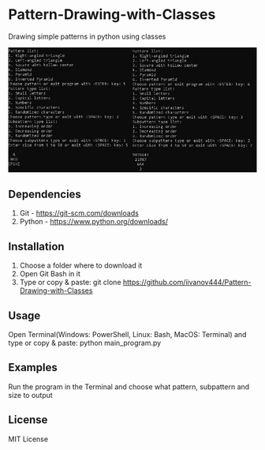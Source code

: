 # Pattern-Drawing-with-Classes
Drawing simple patterns in python using classes

![Program GUI window](screenshots/1.jpg "width=846,height=424")

## Dependencies
1. Git - https://git-scm.com/downloads
2. Python - https://www.python.org/downloads/

## Installation
1. Choose a folder where to download it
2. Open Git Bash in it
3. Type or copy & paste: git clone https://github.com/iivanov444/Pattern-Drawing-with-Classes

## Usage
Open Terminal(Windows: PowerShell, Linux: Bash, MacOS: Terminal)
and type or copy & paste: python main_program.py

## Examples
Run the program in the Terminal and choose what pattern, subpattern and size to output

## License
MIT License
